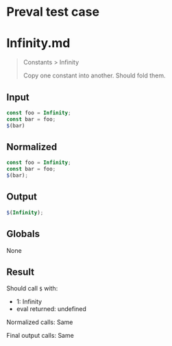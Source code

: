 # Preval test case

# Infinity.md

> Constants > Infinity
>
> Copy one constant into another. Should fold them.

## Input

`````js filename=intro
const foo = Infinity;
const bar = foo;
$(bar)
`````

## Normalized

`````js filename=intro
const foo = Infinity;
const bar = foo;
$(bar);
`````

## Output

`````js filename=intro
$(Infinity);
`````

## Globals

None

## Result

Should call `$` with:
 - 1: Infinity
 - eval returned: undefined

Normalized calls: Same

Final output calls: Same
